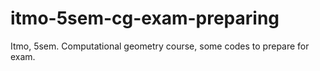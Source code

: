 # itmo-5sem-cg-exam-preparing
Itmo, 5sem. Computational geometry course, some codes to prepare for exam.
